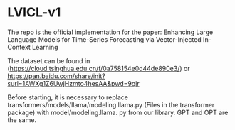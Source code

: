 # LVICL-v1
The repo is the official implementation for the paper: Enhancing Large Language Models for Time-Series Forecasting via Vector-Injected In-Context Learning

The dataset can be found in (https://cloud.tsinghua.edu.cn/f/0a758154e0d44de890e3/) or https://pan.baidu.com/share/init?surl=1AWXg1Z6UwjHzmto4hesAA&pwd=9qjr

Before starting, it is necessary to replace transformers/models/llama/modeling.llama.py (Files in the transformer package) with model/modeling.llama. py from our library. GPT and OPT are the same.
